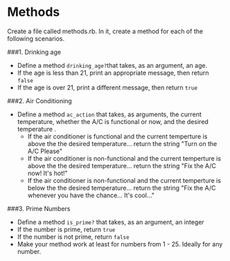# Methods

Create a file called methods.rb. In it, create a method for each of the following scenarios.

###1. Drinking age
- Define a method `drinking_age?`that takes, as an argument, an age.
- If the age is less than 21, print an appropriate message, then return `false`
- If the age is over 21, print a different message, then return `true`

###2. Air Conditioning
- Define a method `ac_action` that takes, as arguments, the current temperature, whether the A/C is functional or now, and the desired temperature .
    - If the air conditioner is functional and the current temperture is above the the desired temperature... return the string "Turn on the A/C Please"
    - If the air conditioner is non-functional and the current temperture is above the the desired temperature... return the string "Fix the A/C now!  It's hot!"
    - If the air conditioner is non-functional and the current temperture is below the the desired temperature... return the string "Fix the A/C whenever you have the chance...  It's cool..."

###3.  Prime Numbers
- Define a method `is_prime?` that takes, as an argument, an integer
- If the number is prime, return `true`
- If the number is not prime, return `false`
- Make your method work at least for numbers from 1 - 25. Ideally for any number.